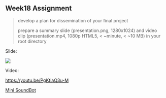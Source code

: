 ## Week18 Assignment

> develop a plan for dissemination of your final project
>
>   prepare a summary slide (presentation.png, 1280x1024) and video clip (presentation.mp4, 1080p HTML5, < ~minute, < ~10 MB)
      in your root directory
      
Slide:

![](http://7xjpra.com1.z0.glb.clouddn.com/presentation.png)

Video:

https://youtu.be/PgKtiaQ3u-M

[Mini SoundBot](https://vimeo.com/171525141)
